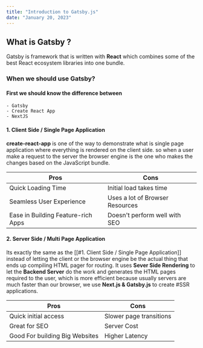 ```yaml
---
title: "Introduction to Gatsby.js"
date: "January 20, 2023"
---
```


## What is Gatsby ?
Gatsby is framework that is written with **React** which combines some of the best React ecosystem libraries into one bundle.

### When we should use Gatsby?

#### First we should know the difference between
	- Gatsby
	- Create React App
	- NextJS


#### 1. Client Side  / Single Page Application
**create-react-app** is one of the way to demonstrate what is single page application where everything is rendered on the client side. so when a user make a request to the server the browser engine is the one who makes the changes based on the JavaScript bundle.


Pros | Cons
--- | ---
Quick Loading Time | Initial load takes time
Seamless User Experience | Uses a lot of Browser Resources
Ease in Building Feature-rich Apps | Doesn't perform well with SEO

#### 2. Server Side / Multi Page Application
Its exactly the same as the [[#1. Client Side / Single Page Application]] instead of letting the client or the browser engine be the actual thing that ends up compiling HTML pager for routing.
It uses **Sever Side Rendering** to let the **Backend Server** do the work and generates the HTML pages required to the user, which is more efficient because usually servers are much faster than our browser, we use **Next.js & Gatsby.js** to create #SSR applications.

Pros | Cons
--- | ---
Quick initial access | Slower page transitions
Great for SEO | Server Cost
Good For building Big Websites | Higher Latency

